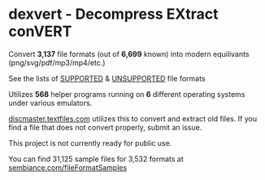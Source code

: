 # dexvert - **D**ecompress **EX**tract con**VERT**
Convert **3,137** file formats (out of **6,699** known) into modern equilivants (png/svg/pdf/mp3/mp4/etc.)

See the lists of [SUPPORTED](SUPPORTED.md) & [UNSUPPORTED](UNSUPPORTED.md) file formats

Utilizes **568** helper programs running on **6** different operating systems under various emulators.

[discmaster.textfiles.com](http://discmaster.textfiles.com/) utilizes this to convert and extract old files. If you find a file that does not convert properly, submit an issue.

This project is not currently ready for public use.

You can find 31,125 sample files for 3,532 formats at [sembiance.com/fileFormatSamples](https://sembiance.com/fileFormatSamples/)
